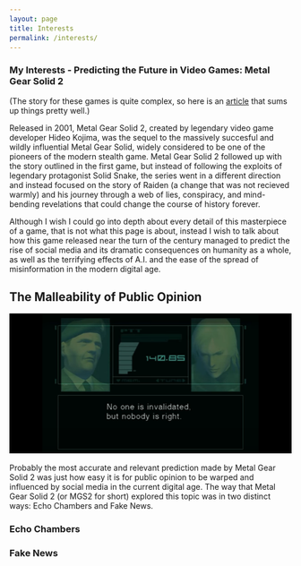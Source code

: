 ```yaml
---
layout: page
title: Interests
permalink: /interests/
---
```


### My Interests - Predicting the Future in Video Games: Metal Gear Solid 2

(The story for these games is quite complex, so here is an [article](https://www.svg.com/147452/the-entire-metal-gear-timeline-explained/) that sums up things pretty well.)

Released in 2001, Metal Gear Solid 2, created by legendary video game developer Hideo Kojima, was the sequel to the massively succesful and wildly influential Metal Gear Solid, widely considered to be one of the pioneers of the modern stealth game. Metal Gear Solid 2 followed up with the story outlined in the first game, but instead of following the exploits of legendary protagonist Solid Snake, the series went in a different direction and instead focused on the story of Raiden (a change that was not recieved warmly) and his journey through a web of lies, conspiracy, and mind-bending revelations that could change the course of history forever.

Although I wish I could go into depth about every detail of this masterpiece of a game, that is not what this page is about, instead I wish to talk about how this game released near the turn of the century managed to predict the rise of social media and its dramatic consequences on humanity as a whole, as well as the terrifying effects of A.I. and the ease of the spread of misinformation in the modern digital age. 

## The Malleability of Public Opinion 


![codec call](https://github.com/AlexTVL/alex_2025/blob/main/navigation/section/codecCall.png?raw=true)


Probably the most accurate and relevant prediction made by Metal Gear Solid 2 was just how easy it is for public opinion to be warped and influenced by social media in the current digital age. The way that Metal Gear Solid 2 (or MGS2 for short) explored this topic was in two distinct ways: Echo Chambers and Fake News.

### Echo Chambers


### Fake News 

